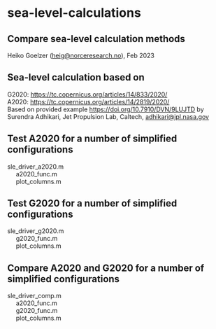 # sea-level-calculations
## Compare sea-level calculation methods

Heiko Goelzer (heig@norceresearch.no), Feb 2023

## Sea-level calculation based on 
G2020: https://tc.copernicus.org/articles/14/833/2020/ <br>
A2020: https://tc.copernicus.org/articles/14/2819/2020/ <br>
Based on provided example https://doi.org/10.7910/DVN/9LUJTD by Surendra Adhikari, Jet Propulsion Lab, Caltech, adhikari@jpl.nasa.gov <br>

## Test A2020 for a number of simplified configurations
sle_driver_a2020.m <br>
&nbsp;&nbsp;&nbsp;&nbsp;  a2020_func.m <br>
&nbsp;&nbsp;&nbsp;&nbsp;  plot_columns.m <br>


## Test G2020 for a number of simplified configurations
sle_driver_g2020.m <br>
&nbsp;&nbsp;&nbsp;&nbsp;  g2020_func.m <br>
&nbsp;&nbsp;&nbsp;&nbsp;  plot_columns.m <br>


## Compare A2020 and G2020 for a number of simplified configurations
sle_driver_comp.m <br>
&nbsp;&nbsp;&nbsp;&nbsp;  a2020_func.m <br>
&nbsp;&nbsp;&nbsp;&nbsp;  g2020_func.m <br>
&nbsp;&nbsp;&nbsp;&nbsp;  plot_columns.m <br>

